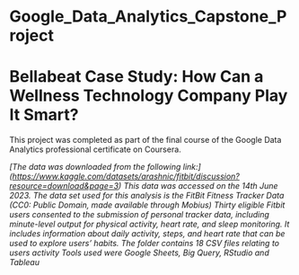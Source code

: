 # Google_Data_Analytics_Capstone_Project

# Bellabeat Case Study: How Can a Wellness Technology Company Play It Smart?

This project was completed as part of the final course of the Google Data Analytics professional certificate on Coursera.

*[The data was downloaded from the following link:]  (https://www.kaggle.com/datasets/arashnic/fitbit/discussion?resource=download&page=3) This data was accessed on the 14th June 2023.*
*The data set used for this analysis is the FitBit Fitness Tracker Data (CC0: Public Domain, made available through Mobius)*
*Thirty eligible Fitbit users consented to the submission of personal tracker data, including minute-level output for physical activity, heart rate, and sleep monitoring. It includes information about daily activity, steps, and heart rate that can be used to explore users’ habits.*
*The folder contains 18 CSV files relating to users activity*
*Tools used were Google Sheets, Big Query, RStudio and Tableau*

